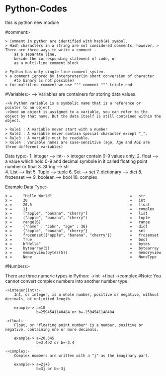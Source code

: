 # Python-Codes
this is python new module 

#comment:-
    
    > Comment in python are identified with hash(#) symbol.
    > Hash characters in a string are not considered comments, however, > There are three ways to write a comment - 
        as a separate line, 
        beside the corresponding statement of code, or 
        as a multi-line comment block

    > Python has only single line comment system.
    > a comment ignored by interpreter(in short conversion of character 
        #to binary is not possible)
    > for multiline comment we use """ comment """ triple cod


#Variables:-
    --> Variables are containers for storing data values.

    ->A Python variable is a symbolic name that is a reference or
    pointer to an object. 
    ->Once an object is assigned to a variable, you can refer to the object by that name. But the data itself is still contained within the object.

    > Rule1 : A variable never start with a number 
    > Rule2 : A variable never contain special character except "_".
    > Rule3 : A variable must be readable.
    > Rule4 : Variable names are case-sensitive (age, Age and AGE are three different variables)

Data type:-
    1. integer --> int-- > integer contain 0-9 values only.
    2. float --> a value which hold 0-9 and decimal symbole in it called floating point number or float
    3. String --> str  
    4. List --> list
    5. Tuple --> tuple
    6. Set  --> set
    7. dictionary --> dict
    8. frozenset --> 
    9. boolean --> bool
    10. complex 

Example	Data Type:-

    x =     "Hello World"	                                =   str	
    x =     20	                                            =   int	
    x =     20.5	                                        =   float	
    x =     1j	                                            =   complex	
    x =     ["apple", "banana", "cherry"]	                =   list	
    x =     ("apple", "banana", "cherry")	                =   tuple	
    x =     range(6)	                                    =   range	
    x =     {"name" : "John", "age" : 36}                   =	dict	
    x =     {"apple", "banana", "cherry"}                   =	set	
    x =     frozenset({"apple", "banana", "cherry"})	    =   frozenset	
    x =     True	                                        =   bool	
    x =     b"Hello"	                                    =   bytes	
    x =     bytearray(5)                                    =	bytearray	
    x =     memoryview(bytes(5))	                        =   memoryview	
    x =     None	                                        =   NoneType


#Numbers:-

There are three numeric types in Python:
        ->int
        ->float
        ->complex     #Note: You cannot convert complex numbers into another number type.

    ->integer(int):-
        Int, or integer, is a whole number, positive or negative, without decimals, of unlimited length.

        example-> a=10
                  b=2594541148484 or b=-2594541148484

    ->float:-
        Float, or "floating point number" is a number, positive or negative, containing one or more decimals.

        example-> a=20.545
                  b=3.4e2 or b=-3.4

    ->complex:-
        Complex numbers are written with a "j" as the imaginary part.

        example-> a=2j+5
                  b=3j or b=-3j